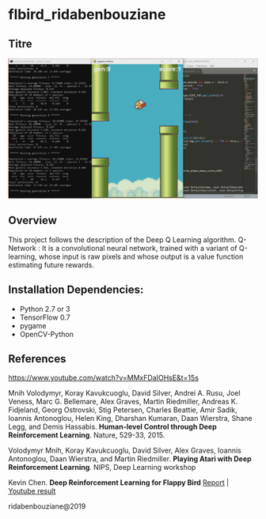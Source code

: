 # flbird_ridabenbouziane

## Titre
<img src="IMG/FB.png" alt="" style="text-align: center;"/>

## Overview
This project follows the description of the Deep Q Learning algorithm.
Q-Network : It is a convolutional neural network, trained with a variant of Q-learning, whose input is raw pixels and whose output is a value function estimating future rewards.

## Installation Dependencies:
* Python 2.7 or 3
* TensorFlow 0.7
* pygame
* OpenCV-Python
## References

https://www.youtube.com/watch?v=MMxFDaIOHsE&t=15s

Mnih Volodymyr, Koray Kavukcuoglu, David Silver, Andrei A. Rusu, Joel Veness, Marc G. Bellemare, Alex Graves, Martin Riedmiller, Andreas K. Fidjeland, Georg Ostrovski, Stig Petersen, Charles Beattie, Amir Sadik, Ioannis Antonoglou, Helen King, Dharshan Kumaran, Daan Wierstra, Shane Legg, and Demis Hassabis. **Human-level Control through Deep Reinforcement Learning**. Nature, 529-33, 2015.

Volodymyr Mnih, Koray Kavukcuoglu, David Silver, Alex Graves, Ioannis Antonoglou, Daan Wierstra, and Martin Riedmiller. **Playing Atari with Deep Reinforcement Learning**. NIPS, Deep Learning workshop

Kevin Chen. **Deep Reinforcement Learning for Flappy Bird** [Report](http://cs229.stanford.edu/proj2015/362_report.pdf) | [Youtube result](https://youtu.be/9WKBzTUsPKc)

ridabenbouziane@2019
